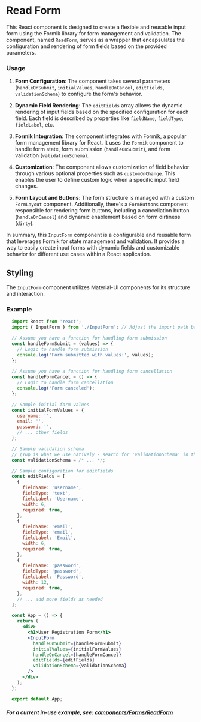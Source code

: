 # Read Form

This React component is designed to create a flexible and reusable input form using the Formik library for form management and validation. The component, named `ReadForm`,
serves as a wrapper that encapsulates the configuration and rendering of form fields based on the provided parameters.


### Usage
1. **Form Configuration**: The component takes several parameters (`handleOnSubmit`, `initialValues`, `handleOnCancel`, `editFields`, `validationSchema`) to configure the form's behavior.

2. **Dynamic Field Rendering**: The `editFields` array allows the dynamic rendering of input fields based on the specified configuration for each field. Each field is described by properties like `fieldName`, `fieldType`, `fieldLabel`, etc.

3. **Formik Integration**: The component integrates with Formik, a popular form management library for React. It uses the `Formik` component to handle form state, form submission (`handleOnSubmit`), and form validation (`validationSchema`).

4. **Customization**: The component allows customization of field behavior through various optional properties such as `customOnChange`. This enables the user to define custom logic when a specific input field changes.

5. **Form Layout and Buttons**: The form structure is managed with a custom `FormLayout` component. Additionally, there's a `FormButtons` component responsible for rendering form buttons, including a cancellation button (`handleOnCancel`) and dynamic enablement based on form dirtiness (`dirty`).

In summary, this `InputForm` component is a configurable and reusable form that leverages Formik for state management and validation. It provides a way to easily create input forms with dynamic fields and customizable behavior for different use cases within a React application.


## Styling

The `InputForm` component utilizes Material-UI components for its structure and interaction.



### Example

```jsx
  import React from 'react';
  import { InputForm } from './InputForm'; // Adjust the import path based on your project structure

  // Assume you have a function for handling form submission
  const handleFormSubmit = (values) => {
    // Logic to handle form submission
    console.log('Form submitted with values:', values);
  };

  // Assume you have a function for handling form cancellation
  const handleFormCancel = () => {
    // Logic to handle form cancellation
    console.log('Form canceled');
  };

  // Sample initial form values
  const initialFormValues = {
    username: '',
    email: '',
    password: '',
    // ... other fields
  };

  // Sample validation schema
  // (Yup is what we use natively - search for 'validationSchema' in this repo globally to see working examples)
  const validationSchema = /* ... */;

  // Sample configuration for editFields
  const editFields = [
    {
      fieldName: 'username',
      fieldType: 'text',
      fieldLabel: 'Username',
      width: 6,
      required: true,
    },
    {
      fieldName: 'email',
      fieldType: 'email',
      fieldLabel: 'Email',
      width: 6,
      required: true,
    },
    {
      fieldName: 'password',
      fieldType: 'password',
      fieldLabel: 'Password',
      width: 12,
      required: true,
    },
    // ... add more fields as needed
  ];

  const App = () => {
    return (
      <div>
        <h1>User Registration Form</h1>
        <InputForm
          handleOnSubmit={handleFormSubmit}
          initialValues={initialFormValues}
          handleOnCancel={handleFormCancel}
          editFields={editFields}
          validationSchema={validationSchema}
        />
      </div>
    );
  };

  export default App;
```

##### For a current in-use example, see: [components/Forms/ReadForm](https://github.com/bcgov/gdx-agreements-tracker/blob/development/frontend/src/components/Forms/ReadForm/index.tsx)
